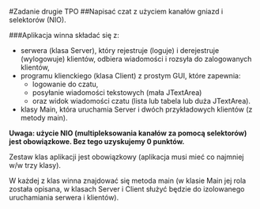#Zadanie drugie TPO
##Napisać czat z użyciem kanałów gniazd i selektorów (NIO).

###Aplikacja winna składać się z:
* serwera (klasa Server),  który rejestruje (loguje) i derejestruje (wylogowuje) klientów, odbiera wiadomości i rozsyła do zalogowanych klientów,
* programu klienckiego (klasa Client) z prostym GUI, które zapewnia:
    * logowanie do czatu,
    * posyłanie wiadomości tekstowych (mała JTextArea)
    * oraz widok wiadomości czatu (lista lub tabela lub duża JTextArea).
* klasy Main, która uruchamia Server i dwóch przykładowych klientów (z metody main).

__Uwaga: użycie NIO (multipleksowania kanałów za pomocą selektorów) jest obowiązkowe. Bez tego uzyskujemy 0 punktów.__

Zestaw klas aplikacji jest obowiązkowy (aplikacja musi mieć co najmniej w/w trzy klasy).

W każdej z klas winna znajdować się metoda main (w klasie Main jej rola została opisana, w klasach Server i Client służyć będzie do izolowanego uruchamiania serwera i klientów).